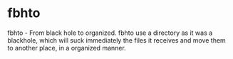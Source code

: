 # fbhto
fbhto - From black hole to organized. fbhto use a directory as it was a blackhole, which will suck immediately the files it receives and move them to another place, in a organized manner.

